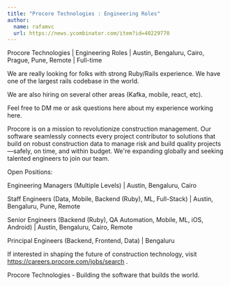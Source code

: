 ```yaml
---
title: "Procore Technologies : Engineering Roles"
author:
  name: rafamvc
  url: https://news.ycombinator.com/item?id=40229770
---
```

Procore Technologies | Engineering Roles | Austin, Bengaluru, Cairo, Prague, Pune, Remote | Full-time

We are really looking for folks with strong Ruby&#x2F;Rails experience. We have one of the largest rails codebase in the world.

We are also hiring on several other areas (Kafka, mobile, react, etc).

Feel free to DM me or ask questions here about my experience working here.

Procore is on a mission to revolutionize construction management. Our software seamlessly connects every project contributor to solutions that build on robust construction data to manage risk and build quality projects—safely, on time, and within budget. We&#x27;re expanding globally and seeking talented engineers to join our team.

Open Positions:

Engineering Managers (Multiple Levels) | Austin, Bengaluru, Cairo

Staff Engineers (Data, Mobile, Backend (Ruby), ML, Full-Stack) | Austin, Bengaluru, Pune, Remote

Senior Engineers (Backend  (Ruby), QA Automation, Mobile, ML, iOS, Android) | Austin, Bengaluru, Cairo, Remote

Principal Engineers (Backend, Frontend, Data) | Bengaluru

If interested in shaping the future of construction technology, visit <a href="https:&#x2F;&#x2F;careers.procore.com&#x2F;jobs&#x2F;search" rel="nofollow">https:&#x2F;&#x2F;careers.procore.com&#x2F;jobs&#x2F;search</a> .

Procore Technologies - Building the software that builds the world.
